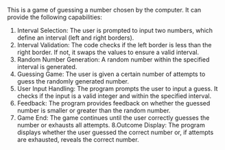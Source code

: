 This is a game of guessing a number chosen by the computer. It can provide the following capabilities:
1. Interval Selection: The user is prompted to input two numbers, which define an interval (left and right borders).
2. Interval Validation: The code checks if the left border is less than the right border. If not, it swaps the values to ensure a valid interval.
3. Random Number Generation: A random number within the specified interval is generated.
4. Guessing Game: The user is given a certain number of attempts to guess the randomly generated number.
5. User Input Handling: The program prompts the user to input a guess. It checks if the input is a valid integer and within the specified interval.
6. Feedback: The program provides feedback on whether the guessed number is smaller or greater than the random number.
7. Game End: The game continues until the user correctly guesses the number or exhausts all attempts.
8.Outcome Display: The program displays whether the user guessed the correct number or, if attempts are exhausted, reveals the correct number.
